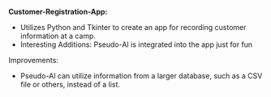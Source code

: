 **Customer-Registration-App:**
- Utilizes Python and Tkinter to create an app for recording customer information at a camp.
- Interesting Additions: Pseudo-AI is integrated into the app just for fun

Improvements:
- Pseudo-AI can utilize information from a larger database, such as a CSV file or others, instead of a list.
